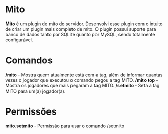 # Mito

**Mito** é um plugin de mito do servidor. Desenvolvi esse plugin com o intuito de criar um plugin mais completo de mito. O plugin possui suporte para banco de dados tanto por SQLite quanto por MySQL, sendo totalmente configurável.

# Comandos

**/mito** - Mostra quem atualmente está com a tag, além de informar quantas vezes o jogador que executou o comando pegou a tag MITO.
**/mito top** - Mostra os jogadores que mais pegaram a tag MITO.
**/setmito <player>** - Seta a tag MITO para um(a) jogador(a).

# Permissões

**mito.setmito** - Permissão para usar o comando /setmito